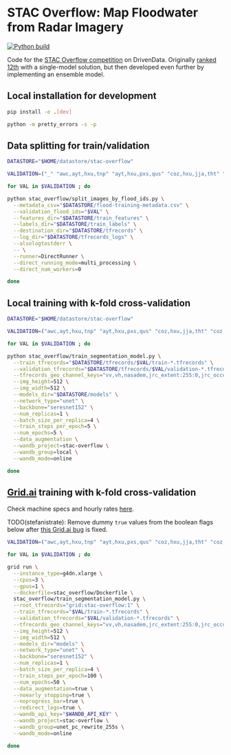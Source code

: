 # STAC Overflow: Map Floodwater from Radar Imagery

[![Python build](https://github.com/stefanistrate/drivendata-stac-overflow/actions/workflows/python-build.yml/badge.svg)](https://github.com/stefanistrate/drivendata-stac-overflow/actions/workflows/python-build.yml)

Code for the
[STAC Overflow competition](https://www.drivendata.org/competitions/81/detect-flood-water/page/385/)
on DrivenData. Originally
[ranked 12th](https://www.drivendata.org/competitions/81/detect-flood-water/leaderboard/)
with a single-model solution, but then developed even further by implementing an
ensemble model.

## Local installation for development

```bash
pip install -e .[dev]

python -m pretty_errors -s -p
```

## Data splitting for train/validation

```bash
DATASTORE="$HOME/datastore/stac-overflow"

VALIDATION=("_" "awc,ayt,hxu,tnp" "ayt,hxu,pxs,qus" "coz,hxu,jja,tht" "coz,kuo,tht,wvy" "hbe,hxu,kuo,qus")

for VAL in $VALIDATION ; do

python stac_overflow/split_images_by_flood_ids.py \
  --metadata_csv="$DATASTORE/flood-training-metadata.csv" \
  --validation_flood_ids="$VAL" \
  --features_dir="$DATASTORE/train_features" \
  --labels_dir="$DATASTORE/train_labels" \
  --destination_dir="$DATASTORE/tfrecords" \
  --log_dir="$DATASTORE/tfrecords_logs" \
  --alsologtostderr \
  -- \
  --runner=DirectRunner \
  --direct_running_mode=multi_processing \
  --direct_num_workers=0

done
```

## Local training with k-fold cross-validation

```bash
DATASTORE="$HOME/datastore/stac-overflow"

VALIDATION=("awc,ayt,hxu,tnp" "ayt,hxu,pxs,qus" "coz,hxu,jja,tht" "coz,kuo,tht,wvy" "hbe,hxu,kuo,qus")

for VAL in $VALIDATION ; do

python stac_overflow/train_segmentation_model.py \
  --train_tfrecords="$DATASTORE/tfrecords/$VAL/train-*.tfrecords" \
  --validation_tfrecords="$DATASTORE/tfrecords/$VAL/validation-*.tfrecords" \
  --tfrecords_geo_channel_keys="vv,vh,nasadem,jrc_extent:255:0,jrc_occurrence:255:0,jrc_recurrence:255:0,jrc_seasonality:255:0,jrc_transitions:255:0" \
  --img_height=512 \
  --img_width=512 \
  --models_dir="$DATASTORE/models" \
  --network_type="unet" \
  --backbone="seresnet152" \
  --num_replicas=1 \
  --batch_size_per_replica=4 \
  --train_steps_per_epoch=5 \
  --num_epochs=5 \
  --data_augmentation \
  --wandb_project=stac-overflow \
  --wandb_group=local \
  --wandb_mode=online

done
```

## [Grid.ai](https://www.grid.ai/) training with k-fold cross-validation

Check machine specs and hourly rates
[here](https://docs.grid.ai/platform/billing-rates#individual-tier-hourly-rates).

TODO(stefanistrate): Remove dummy `true` values from the boolean flags below
after [this Grid.ai bug](https://github.com/gridai/gridai/issues/134) is fixed.

```bash
VALIDATION=("awc,ayt,hxu,tnp" "ayt,hxu,pxs,qus" "coz,hxu,jja,tht" "coz,kuo,tht,wvy" "hbe,hxu,kuo,qus")

for VAL in $VALIDATION ; do

grid run \
  --instance_type=g4dn.xlarge \
  --cpus=3 \
  --gpus=1 \
  --dockerfile=stac_overflow/Dockerfile \
  stac_overflow/train_segmentation_model.py \
  --root_tfrecords="grid:stac-overflow:1" \
  --train_tfrecords="$VAL/train-*.tfrecords" \
  --validation_tfrecords="$VAL/validation-*.tfrecords" \
  --tfrecords_geo_channel_keys="vv,vh,nasadem,jrc_extent:255:0,jrc_occurrence:255:0,jrc_recurrence:255:0,jrc_seasonality:255:0,jrc_transitions:255:0" \
  --img_height=512 \
  --img_width=512 \
  --models_dir="models" \
  --network_type="unet" \
  --backbone="seresnet152" \
  --num_replicas=1 \
  --batch_size_per_replica=4 \
  --train_steps_per_epoch=100 \
  --num_epochs=50 \
  --data_augmentation=true \
  --noearly_stopping=true \
  --noprogress_bar=true \
  --redirect_logs=true \
  --wandb_api_key="$WANDB_API_KEY" \
  --wandb_project=stac-overflow \
  --wandb_group=unet_pc_rewrite_255s \
  --wandb_mode=online

done
```
